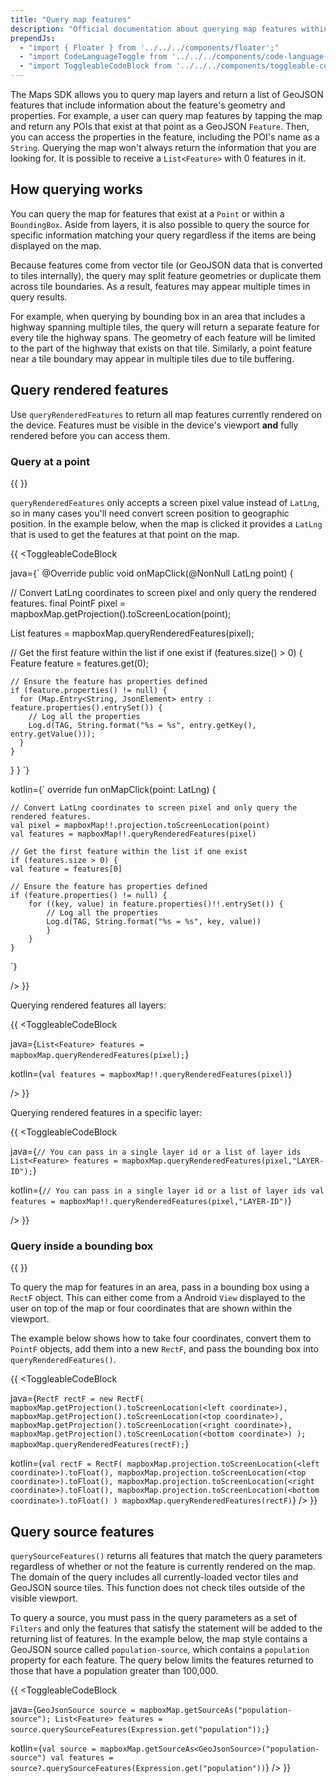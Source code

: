 ```yaml
---
title: "Query map features"
description: "Official documentation about querying map features within the Mapbox Maps SDK for Android. Discover how to retrieve information about a selected place of interest."
prependJs:
  - "import { Floater } from '../../../components/floater';"
  - "import CodeLanguageToggle from '../../../components/code-language-toggle';"
  - "import ToggleableCodeBlock from '../../../components/toggleable-code-block';"
---
```


The Maps SDK allows you to query map layers and return a list of GeoJSON features that include information about the feature's geometry and properties. For example, a user can query map features by tapping the map and return any POIs that exist at that point as a GeoJSON `Feature`. Then, you can access the properties in the feature, including the POI's name as a `String`. Querying the map won't always return the information that you are looking for. It is possible to receive a `List<Feature>` with 0 features in it.

## How querying works

You can query the map for features that exist at a `Point` or within a `BoundingBox`. Aside from layers, it is also possible to query the source for specific information matching your query regardless if the items are being displayed on the map.

Because features come from vector tile (or GeoJSON data that is converted to tiles internally), the query may split feature geometries or duplicate them across tile boundaries. As a result, features may appear multiple times in query results. 

For example, when querying by bounding box in an area that includes a highway spanning multiple tiles, the query will return a separate feature for every tile the highway spans. The geometry of each feature will be limited to the part of the highway that exists on that tile. Similarly, a point feature near a tile boundary may appear in multiple tiles due to tile buffering.


## Query rendered features

Use `queryRenderedFeatures` to return all map features currently rendered on the device. Features must be visible in the device's viewport **and** fully rendered before you can access them. 

### Query at a point

{{
  <Floater
    url="https://docs.mapbox.com/android/maps/examples/query-a-map-feature/"
    title="Query at point"
    category="example"
    text="Query the rendered map to get the properties at a specific location."
  />
}}

`queryRenderedFeatures` only accepts a screen pixel value instead of `LatLng`, so in many cases you'll need convert screen position to geographic position. In the example below, when the map is clicked it provides a `LatLng` that is used to get the features at that point on the map.

{{
<CodeLanguageToggle id="query-features" />
<ToggleableCodeBlock

java={`
@Override
public void onMapClick(@NonNull LatLng point) {

  // Convert LatLng coordinates to screen pixel and only query the rendered features.
  final PointF pixel = mapboxMap.getProjection().toScreenLocation(point);

  List<Feature> features = mapboxMap.queryRenderedFeatures(pixel);

  // Get the first feature within the list if one exist
  if (features.size() > 0) {
    Feature feature = features.get(0);

    // Ensure the feature has properties defined
    if (feature.properties() != null) {
      for (Map.Entry<String, JsonElement> entry : feature.properties().entrySet()) {
        // Log all the properties
        Log.d(TAG, String.format("%s = %s", entry.getKey(), entry.getValue()));
      }
    }
  }
}
`}

kotlin={`
override fun onMapClick(point: LatLng) {

	// Convert LatLng coordinates to screen pixel and only query the rendered features.
	val pixel = mapboxMap!!.projection.toScreenLocation(point)
	val features = mapboxMap!!.queryRenderedFeatures(pixel)

	// Get the first feature within the list if one exist
	if (features.size > 0) {
	val feature = features[0]

	// Ensure the feature has properties defined
	if (feature.properties() != null) {
	    for ((key, value) in feature.properties()!!.entrySet()) {
	        // Log all the properties
	        Log.d(TAG, String.format("%s = %s", key, value))
			}
		}
	}
`}

/>
}}


Querying rendered features all layers:

{{
<CodeLanguageToggle id="query-method" />
<ToggleableCodeBlock

java={`
List<Feature> features = mapboxMap.queryRenderedFeatures(pixel);
`}

kotlin={`
val features = mapboxMap!!.queryRenderedFeatures(pixel)
`}

/>
}}

Querying rendered features in a specific layer:

{{
<CodeLanguageToggle id="query-method-with-layer-id" />
<ToggleableCodeBlock

java={`
// You can pass in a single layer id or a list of layer ids
List<Feature> features = mapboxMap.queryRenderedFeatures(pixel,"LAYER-ID");
`}

kotlin={`
// You can pass in a single layer id or a list of layer ids
val features = mapboxMap!!.queryRenderedFeatures(pixel,"LAYER-ID")
`}

/>
}}

### Query inside a bounding box

{{
  <Floater
    url="https://docs.mapbox.com/android/maps/examples/count-features-in-a-selected-area/"
    title="Query region"
    category="example"
    text="Query the rendered map to get the features found inside an Android view."
  />
}}

To query the map for features in an area, pass in a bounding box using a `RectF` object. This can either come from a Android `View` displayed to the user on top of the map or four coordinates that are shown within the viewport. 

The example below shows how to take four coordinates, convert them to `PointF` objects, add them into a new `RectF`, and pass the bounding box into `queryRenderedFeatures()`.

{{
<CodeLanguageToggle id="rect-f" />
<ToggleableCodeBlock

java={`
RectF rectF = new RectF(
  mapboxMap.getProjection().toScreenLocation(<left coordinate>),
  mapboxMap.getProjection().toScreenLocation(<top coordinate>),
  mapboxMap.getProjection().toScreenLocation(<right coordinate>),
  mapboxMap.getProjection().toScreenLocation(<bottom coordinate>)
);
mapboxMap.queryRenderedFeatures(rectF);
`}

kotlin={`
val rectF = RectF(
	mapboxMap.projection.toScreenLocation(<left coordinate>).toFloat(),
	mapboxMap.projection.toScreenLocation(<top coordinate>).toFloat(),
	mapboxMap.projection.toScreenLocation(<right coordinate>).toFloat(),
	mapboxMap.projection.toScreenLocation(<bottom coordinate>).toFloat()
)
mapboxMap.queryRenderedFeatures(rectF)
`}
/>
}}

## Query source features

`querySourceFeatures()` returns all features that match the query parameters regardless of whether or not the feature is currently rendered on the map. The domain of the query includes all currently-loaded vector tiles and GeoJSON source tiles. This function does not check tiles outside of the visible viewport.

To query a source, you must pass in the query parameters as a set of `Filters` and only the features that satisfy the statement will be added to the returning list of features. In the example below, the map style contains a GeoJSON source called `population-source`, which contains a `population` property for each feature. The query below limits the features returned to those that have a population greater than 100,000.

{{
<CodeLanguageToggle id="query-source-features" />
<ToggleableCodeBlock

java={`
GeoJsonSource source = mapboxMap.getSourceAs("population-source");
List<Feature> features = source.querySourceFeatures(Expression.get("population"));
`}

kotlin={`
val source = mapboxMap.getSourceAs<GeoJsonSource>("population-source")
val features = source?.querySourceFeatures(Expression.get("population"))
`}
/>
}}
